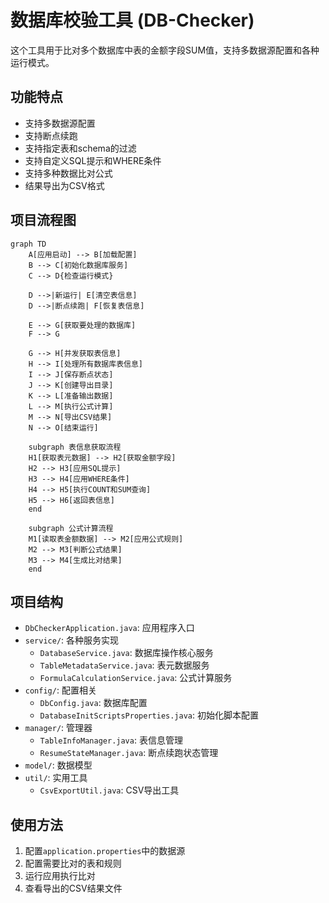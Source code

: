 # 数据库校验工具 (DB-Checker)

这个工具用于比对多个数据库中表的金额字段SUM值，支持多数据源配置和各种运行模式。

## 功能特点

- 支持多数据源配置
- 支持断点续跑
- 支持指定表和schema的过滤
- 支持自定义SQL提示和WHERE条件
- 支持多种数据比对公式
- 结果导出为CSV格式

## 项目流程图

```mermaid
graph TD
    A[应用启动] --> B[加载配置]
    B --> C[初始化数据库服务]
    C --> D{检查运行模式}
    
    D -->|新运行| E[清空表信息]
    D -->|断点续跑| F[恢复表信息]
    
    E --> G[获取要处理的数据库]
    F --> G
    
    G --> H[并发获取表信息]
    H --> I[处理所有数据库表信息]
    I --> J[保存断点状态]
    J --> K[创建导出目录]
    K --> L[准备输出数据]
    L --> M[执行公式计算]
    M --> N[导出CSV结果]
    N --> O[结束运行]
    
    subgraph 表信息获取流程
    H1[获取表元数据] --> H2[获取金额字段]
    H2 --> H3[应用SQL提示]
    H3 --> H4[应用WHERE条件]
    H4 --> H5[执行COUNT和SUM查询]
    H5 --> H6[返回表信息]
    end
    
    subgraph 公式计算流程
    M1[读取表金额数据] --> M2[应用公式规则]
    M2 --> M3[判断公式结果]
    M3 --> M4[生成比对结果]
    end
```

## 项目结构

- `DbCheckerApplication.java`: 应用程序入口
- `service/`: 各种服务实现
    - `DatabaseService.java`: 数据库操作核心服务
    - `TableMetadataService.java`: 表元数据服务
    - `FormulaCalculationService.java`: 公式计算服务
- `config/`: 配置相关
    - `DbConfig.java`: 数据库配置
    - `DatabaseInitScriptsProperties.java`: 初始化脚本配置
- `manager/`: 管理器
    - `TableInfoManager.java`: 表信息管理
    - `ResumeStateManager.java`: 断点续跑状态管理
- `model/`: 数据模型
- `util/`: 实用工具
    - `CsvExportUtil.java`: CSV导出工具

## 使用方法

1. 配置`application.properties`中的数据源
2. 配置需要比对的表和规则
3. 运行应用执行比对
4. 查看导出的CSV结果文件 